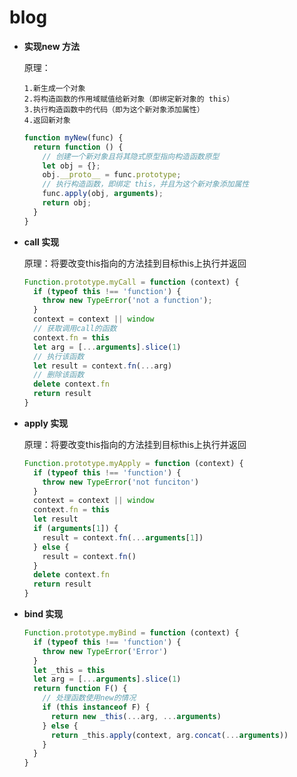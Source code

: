 # blog

- **实现new 方法**
  
    原理：
    
      1.新生成一个对象
      2.将构造函数的作用域赋值给新对象（即绑定新对象的 this）
      3.执行构造函数中的代码（即为这个新对象添加属性）
      4.返回新对象
  ```javascript
  function myNew(func) {
    return function () {
      // 创建一个新对象且将其隐式原型指向构造函数原型
      let obj = {};
      obj.__proto__ = func.prototype;
      // 执行构造函数，即绑定 this，并且为这个新对象添加属性
      func.apply(obj, arguments);
      return obj;
    }
  }
  ```

- **call 实现**
  
  原理：将要改变this指向的方法挂到目标this上执行并返回
  
  ```javascript
  Function.prototype.myCall = function (context) {
    if (typeof this !== 'function') {
      throw new TypeError('not a function');
    }
    context = context || window
    // 获取调用call的函数
    context.fn = this
    let arg = [...arguments].slice(1)
    // 执行该函数
    let result = context.fn(...arg)
    // 删除该函数
    delete context.fn
    return result
  }
  ```
  
- **apply 实现**
  
  原理：将要改变this指向的方法挂到目标this上执行并返回
  
  ```javascript
  Function.prototype.myApply = function (context) {
    if (typeof this !== 'function') {
      throw new TypeError('not funciton')
    }
    context = context || window
    context.fn = this
    let result
    if (arguments[1]) {
      result = context.fn(...arguments[1])
    } else {
      result = context.fn()
    }
    delete context.fn
    return result
  }
  ```
  
- **bind 实现**
  ```javascript
  Function.prototype.myBind = function (context) {
    if (typeof this !== 'function') {
      throw new TypeError('Error')
    }
    let _this = this
    let arg = [...arguments].slice(1)
    return function F() {
      // 处理函数使用new的情况
      if (this instanceof F) {
        return new _this(...arg, ...arguments)
      } else {
        return _this.apply(context, arg.concat(...arguments))
      }
    }
  }
  ```

